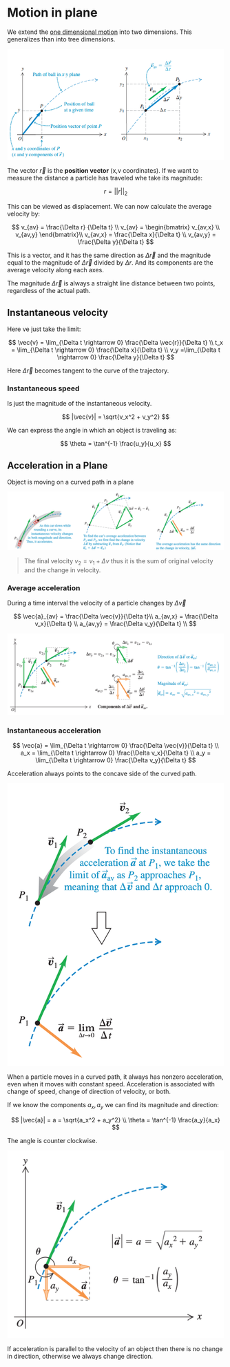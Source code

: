 # Motion in plane
We extend the [one dimensional motion](one_dimensional_motion.md) into two dimensions. This generalizes than into tree dimensions.

![](../.images/physics/two_dimensional_motion.png)

The vector $\vec{r}$ is the **position vector** (x,v coordinates). If we want to measure the distance a particle has traveled whe take its magnitude:

$$
r = ||r||_2
$$

This can be viewed as displacement. We can now calculate the average velocity by:

$$
v_{av} = \frac{\Delta r}
{\Delta t} \\
v_{av} = \begin{bmatrix}
    v_{av,x} \\ v_{av,y}
\end{bmatrix}\\
v_{av,x} = \frac{\Delta x}{\Delta t} \\
v_{av,y} = \frac{\Delta y}{\Delta t} 
$$

This is a vector, and it has the same direction as $\Delta \vec{r}$ and the magnitude equal to the magnitude of $\Delta \vec{r}$ divided by $\Delta r$. And its components are the average velocity along each axes.

The magnitude $\Delta \vec{r}$ is always a straight line distance between two points, regardless of the actual path.

## Instantaneous velocity
Here ve just take the limit:

$$
\vec{v} = \lim_{\Delta t \rightarrow 0} \frac{\Delta \vec{r}}{\Delta t} \\
t_x = \lim_{\Delta t \rightarrow 0} \frac{\Delta x}{\Delta t} \\
v_y =\lim_{\Delta t \rightarrow 0} \frac{\Delta y}{\Delta t} 
$$

Here $\Delta \vec{r}$ becomes tangent to the curve of the trajectory. 

### Instantaneous speed 
Is just the magnitude of the instantaneous velocity.

$$
|\vec{v}| = \sqrt{v_x^2 + v_y^2}
$$

We can express the angle in which an object is traveling as:

$$
\theta = \tan^{-1} \frac{u_y}{u_x}
$$

## Acceleration in a Plane
Object is moving on a curved path in a plane

![](../.images/physics/acceleration_plane.png)

>The final velocity $v_2 = v_1 + \Delta v$ thus it is the sum of original velocity and the change in velocity.

### Average acceleration
During a time interval the velocity of a particle changes by $\Delta \vec{v}$

$$
\vec{a}_{av} = \frac{\Delta \vec{v}}{\Delta t}\\
a_{av,x} = \frac{\Delta v_x}{\Delta t} \\
a_{av,y} = \frac{\Delta v_y}{\Delta t} \\
$$

![](../.images/physics/average_acceleration_interval.png)

### Instantaneous acceleration

$$
\vec{a} = \lim_{\Delta t \rightarrow 0} \frac{\Delta \vec{v}}{\Delta t} \\
a_x = \lim_{\Delta t \rightarrow 0} \frac{\Delta v_x}{\Delta t} \\
a_y = \lim_{\Delta t \rightarrow 0} \frac{\Delta v_y}{\Delta t}
$$

Acceleration always points to the concave side of the curved path.

![](../.images/physics/instantaneous_acceleration.png)

When a particle moves in a curved path, it always has nonzero acceleration, even when it moves with constant speed. Acceleration is associated with change of speed, change of direction of velocity, or both.

If we know the components $a_x, a_y$ we can find its magnitude and direction:

$$
|\vec{a}| = a = \sqrt{a_x^2 + a_y^2} \\
\theta = \tan^{-1} \frac{a_y}{a_x}
$$

The angle is counter clockwise.

![](../.images/physics/instantaneous_acceleration_magnitude_angle.png)

If acceleration is parallel to the velocity of an object then there is no change in direction, otherwise we always change direction.